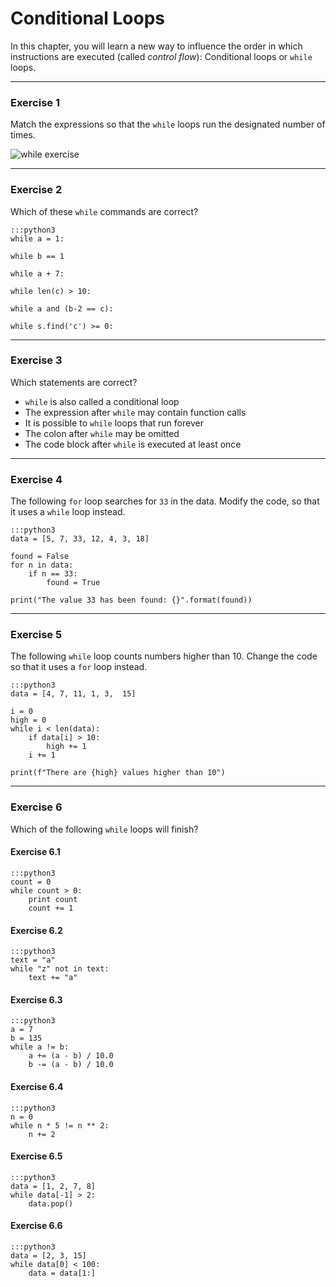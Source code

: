
# Conditional Loops

In this chapter, you will learn a new way to influence the order in which instructions are executed (called *control flow*): Conditional loops or `while` loops.

----

### Exercise 1

Match the expressions so that the `while` loops run the designated number of times.

![while exercise](exercises/while.png)

----

### Exercise 2

Which of these `while` commands are correct?

    :::python3
    while a = 1:

    while b == 1

    while a + 7:

    while len(c) > 10:

    while a and (b-2 == c):

    while s.find('c') >= 0:

----

### Exercise 3

Which statements are correct?

- `while` is also called a conditional loop
- The expression after `while` may contain function calls
- It is possible to `while` loops that run forever
- The colon after `while` may be omitted
- The code block after `while` is executed at least once

----

### Exercise 4

The following `for` loop searches for `33` in the data. 
Modify the code, so that it uses a `while` loop instead.

    :::python3
    data = [5, 7, 33, 12, 4, 3, 18]

    found = False
    for n in data:
        if n == 33:
            found = True

    print("The value 33 has been found: {}".format(found))

---

### Exercise 5

The following `while` loop counts numbers higher than 10.
Change the code so that it uses a `for` loop instead.

    :::python3
    data = [4, 7, 11, 1, 3,  15]

    i = 0
    high = 0
    while i < len(data):
        if data[i] > 10:
            high += 1
        i += 1
    
    print(f"There are {high} values higher than 10")

----

### Exercise 6

Which of the following `while` loops will finish?

#### Exercise 6.1

    :::python3
    count = 0
    while count > 0:
        print count
        count += 1

#### Exercise 6.2

    :::python3
    text = "a"
    while "z" not in text:
        text += "a"

#### Exercise 6.3

    :::python3
    a = 7
    b = 135
    while a != b:
        a += (a - b) / 10.0
        b -= (a - b) / 10.0

#### Exercise 6.4

    :::python3
    n = 0
    while n * 5 != n ** 2:
        n += 2

#### Exercise 6.5

    :::python3
    data = [1, 2, 7, 8]
    while data[-1] > 2:
        data.pop()

#### Exercise 6.6

    :::python3
    data = [2, 3, 15]
    while data[0] < 100:
        data = data[1:]
